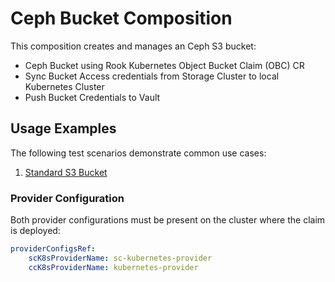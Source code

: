# Ceph Bucket Composition

This composition creates and manages an Ceph S3 bucket:
- Ceph Bucket using Rook Kubernetes Object Bucket Claim (OBC) CR
- Sync Bucket Access credentials from Storage Cluster to local Kubernetes Cluster
- Push Bucket Credentials to Vault

## Usage Examples

The following test scenarios demonstrate common use cases:

1. [Standard S3 Bucket](test/scenarios/standard/claim.yaml)

### Provider Configuration

Both provider configurations must be present on the cluster where the claim is deployed:

```yaml
providerConfigsRef:
    scK8sProviderName: sc-kubernetes-provider
    ccK8sProviderName: kubernetes-provider
```